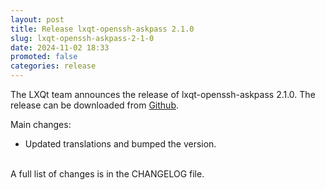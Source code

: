 ```yaml
---
layout: post
title: Release lxqt-openssh-askpass 2.1.0
slug: lxqt-openssh-askpass-2-1-0
date: 2024-11-02 18:33
promoted: false
categories: release
---
```


The LXQt team announces the release of lxqt-openssh-askpass 2.1.0.
The release can be downloaded from [Github](https://github.com/lxqt/lxqt-openssh-askpass/releases).

Main changes:

 * Updated translations and bumped the version.

<br/>
A full list of changes is in the CHANGELOG file.
<br/>

